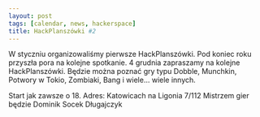 ```yaml
---
layout: post
tags: [calendar, news, hackerspace]
title: HackPlanszówki #2
---
```


W styczniu organizowaliśmy pierwsze HackPlanszówki. Pod koniec roku przyszła pora na kolejne spotkanie. 
4 grudnia zapraszamy na kolejne HackPlanszówki. Będzie można poznać gry typu Dobble, Munchkin, Potwory w Tokio, Zombiaki, Bang i wiele... wiele innych.

Start jak zawsze o 18. Adres: Katowicach na Ligonia 7/112
Mistrzem gier będzie Dominik Socek Długajczyk
